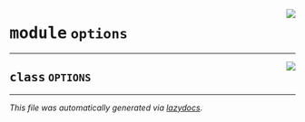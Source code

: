 <!-- markdownlint-disable -->

<a href="https://github.com/qtstrap/qtstrap/blob/master/qtstrap/options.py#L0"><img align="right" style="float:right;" src="https://img.shields.io/badge/-source-cccccc?style=flat-square"></a>

# <kbd>module</kbd> `options`






---

<a href="https://github.com/qtstrap/qtstrap/blob/master/qtstrap/options.py#L6"><img align="right" style="float:right;" src="https://img.shields.io/badge/-source-cccccc?style=flat-square"></a>

## <kbd>class</kbd> `OPTIONS`










---

_This file was automatically generated via [lazydocs](https://github.com/ml-tooling/lazydocs)._
